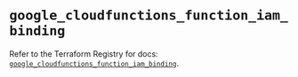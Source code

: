 # `google_cloudfunctions_function_iam_binding`

Refer to the Terraform Registry for docs: [`google_cloudfunctions_function_iam_binding`](https://registry.terraform.io/providers/hashicorp/google-beta/5.23.0/docs/resources/google_cloudfunctions_function_iam_binding).
